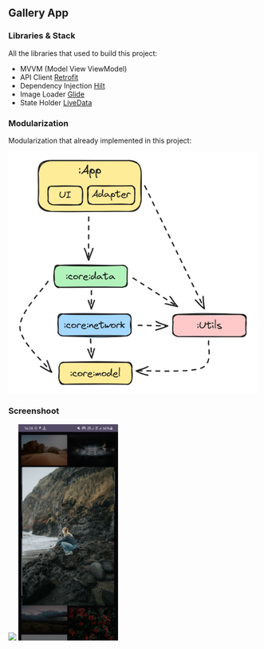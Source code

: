 ## Gallery App

### Libraries & Stack

All the libraries that used to build this project:
* MVVM (Model View ViewModel)
* API Client [Retrofit](https://square.github.io/retrofit/)
* Dependency Injection [Hilt](https://dagger.dev/hilt/)
* Image Loader [Glide](https://github.com/bumptech/glide)
* State Holder [LiveData](https://developer.android.com/topic/libraries/architecture/livedata) 

### Modularization
Modularization that already implemented in this project:

<img src="docs/module.png" width="500">

### Screenshoot
<img src="docs/main.png" width="200"> <img src="docs/popupImage.png" width="200">